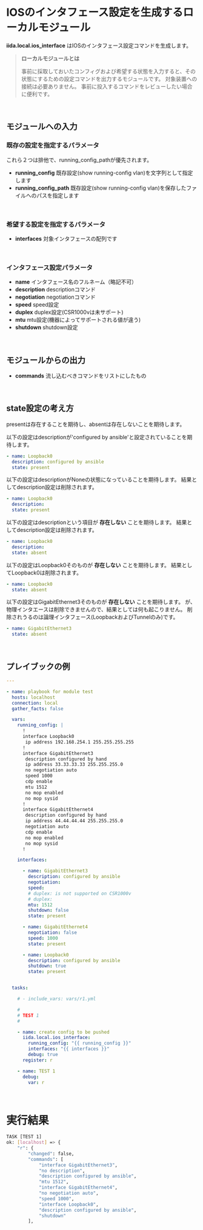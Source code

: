 # IOSのインタフェース設定を生成するローカルモジュール

**iida.local.ios_interface** はIOSのインタフェース設定コマンドを生成します。

> **ローカルモジュールとは**
>
> 事前に採取しておいたコンフィグおよび希望する状態を入力すると、その状態にするための設定コマンドを出力するモジュールです。
> 対象装置への接続は必要ありません。
> 事前に投入するコマンドをレビューしたい場合に便利です。

<br>

## モジュールへの入力

### 既存の設定を指定するパラメータ

これら２つは排他で、running_config_pathが優先されます。

- **running_config** 既存設定(show running-config vlan)を文字列として指定します
- **running_config_path** 既存設定(show running-config vlan)を保存したファイルへのパスを指定します

<br>

### 希望する設定を指定するパラメータ

- **interfaces** 対象インタフェースの配列です

<br>

### インタフェース設定パラメータ

- **name** インタフェース名のフルネーム（略記不可）
- **description** descriptionコマンド
- **negotiation** negotiationコマンド
- **speed** speed設定
- **duplex** duplex設定(CSR1000vは未サポート)
- **mtu** mtu設定(機器によってサポートされる値が違う)
- **shutdown** shutdown設定

<br>

## モジュールからの出力

- **commands** 流し込むべきコマンドをリストにしたもの

<br>

## state設定の考え方

presentは存在することを期待し、absentは存在しないことを期待します。

以下の設定はdescriptionが'configured by ansible'と設定されていることを期待します。

```yaml
- name: Loopback0
  description: configured by ansible
  state: present
```

以下の設定はdescriptionがNoneの状態になっていることを期待します。
結果としてdescription設定は削除されます。

```yaml
- name: Loopback0
  description:
  state: present
```

以下の設定はdescriptionという項目が **存在しない** ことを期待します。
結果としてdescription設定は削除されます。

```yaml
- name: Loopback0
  description:
  state: absent
```

以下の設定はLoopback0そのものが **存在しない** ことを期待します。
結果としてLoopback0は削除されます。

```yaml
- name: Loopback0
  state: absent
```

以下の設定はGigabitEthernet3そのものが **存在しない** ことを期待します。
が、物理インタエースは削除できませんので、結果としては何も起こりません。
削除されうるのは論理インタフェース(LoopbackおよびTunnelのみ)です。

```yaml
- name: GigabitEthernet3
  state: absent
```

<br>

## プレイブックの例

```yaml
---

- name: playbook for module test
  hosts: localhost
  connection: local
  gather_facts: false

  vars:
    running_config: |
      !
      interface Loopback0
       ip address 192.168.254.1 255.255.255.255
      !
      interface GigabitEthernet3
       description configured by hand
       ip address 33.33.33.33 255.255.255.0
       no negotiation auto
       speed 1000
       cdp enable
       mtu 1512
       no mop enabled
       no mop sysid
      !
      interface GigabitEthernet4
       description configured by hand
       ip address 44.44.44.44 255.255.255.0
       negotiation auto
       cdp enable
       no mop enabled
       no mop sysid
      !

    interfaces:

      - name: GigabitEthernet3
        description: configured by ansible
        negotiation:
        speed:
        # duplex: is not supported on CSR1000v
        # duplex:
        mtu: 1512
        shutdown: false
        state: present

      - name: GigabitEthernet4
        negotiation: false
        speed: 1000
        state: present

      - name: Loopback0
        description: configured by ansible
        shutdown: true
        state: present


  tasks:

    # - include_vars: vars/r1.yml

    #
    # TEST 1
    #

    - name: create config to be pushed
      iida.local.ios_interface:
        running_config: "{{ running_config }}"
        interfaces: "{{ interfaces }}"
        debug: true
      register: r

    - name: TEST 1
      debug:
        var: r
```

<br>

# 実行結果

```bash
TASK [TEST 1]
ok: [localhost] => {
    "r": {
        "changed": false,
        "commands": [
            "interface GigabitEthernet3",
            "no description",
            "description configured by ansible",
            "mtu 1512",
            "interface GigabitEthernet4",
            "no negotiation auto",
            "speed 1000",
            "interface Loopback0",
            "description configured by ansible",
            "shutdown"
        ],
```
